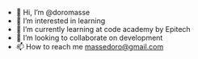 - 👋 Hi, I’m @doromasse
- 👀 I’m interested in learning
- 🌱 I’m currently learning at code academy by Epitech
- 💞️ I’m looking to collaborate on development 
- 📫 How to reach me massedoro@gmail.com

<!---
doromasse/doromasse is a ✨ special ✨ repository because its `README.md` (this file) appears on your GitHub profile.
You can click the Preview link to take a look at your changes.
--->
